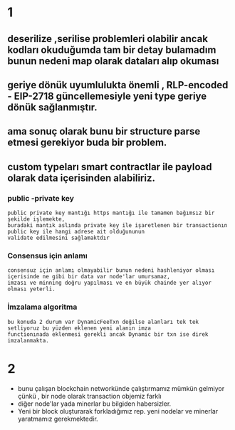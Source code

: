 # 1

## deserilize ,serilise problemleri olabilir ancak kodları okuduğumda tam bir detay bulamadım bunun nedeni map olarak dataları alıp okuması

## geriye dönük uyumlulukta önemli , RLP-encoded - EIP-2718 güncellemesiyle yeni type geriye dönük sağlanmıştır.

## ama sonuç olarak bunu bir structure parse etmesi gerekiyor buda bir problem.

## custom typeları smart contractlar ile payload olarak data içerisinden alabiliriz.

### public -private key

    public private key mantığı https mantığı ile tamamen bağımsız bir şekilde işlemekte,
    buradaki mantık aslında private key ile işaretlenen bir transactionın public key ile hangi adrese ait olduğununun
    validate edilmesini sağlamaktdır

### Consensus için anlamı

    consensuz için anlamı olmayabilir bunun nedeni hashleniyor olması içerisinde ne gibi bir data var node'lar umursamaz,
    imzası ve minning doğru yapılması ve en büyük chainde yer alıyor olması yeterli.

### İmzalama algoritma

    bu konuda 2 durum var DynamicFeeTxn değilse alanları tek tek setliyoruz bu yüzden eklenen yeni alanın imza
    functionınada eklenmesi gerekli ancak Dynamic bir txn ise direk imzalanmakta.

# 2

- bunu çalışan blockchain networkünde çalıştırmamız mümkün gelmiyor çünkü , bir node olarak transaction objemiz farklı
- diğer node'lar yada minerlar bu bilgiden habersizler.
- Yeni bir block oluşturarak forkladığımız rep. yeni nodelar ve minerlar yaratmamız gerekmektedir.
